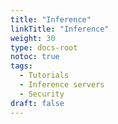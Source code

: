 ```yaml
---
title: "Inference"
linkTitle: "Inference"
weight: 30
type: docs-root
notoc: true
tags:
  - Tutorials
  - Inference servers
  - Security
draft: false
---
```

